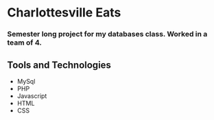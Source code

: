 # Charlottesville Eats

### Semester long project for my databases class. Worked in a team of 4.

## Tools and Technologies
* MySql
* PHP
* Javascript
* HTML
* CSS
